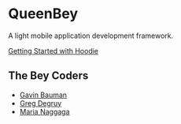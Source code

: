 # QueenBey
A light mobile application development framework.

[Getting Started with Hoodie]

The Bey Coders
-
- [Gavin Bauman]
- [Greg Degruy]
- [Maria Naggaga]

[Gavin Bauman]: <https://github.com/gavination>
[Greg Degruy]: <https://github.com/gregdegruy>
[Maria Naggaga]: <https://github.com/LadyNaggaga>

[Getting Started with Hoodie]: <http://docs.hood.ie/camp/start/getting-started/getting-started-1.html>